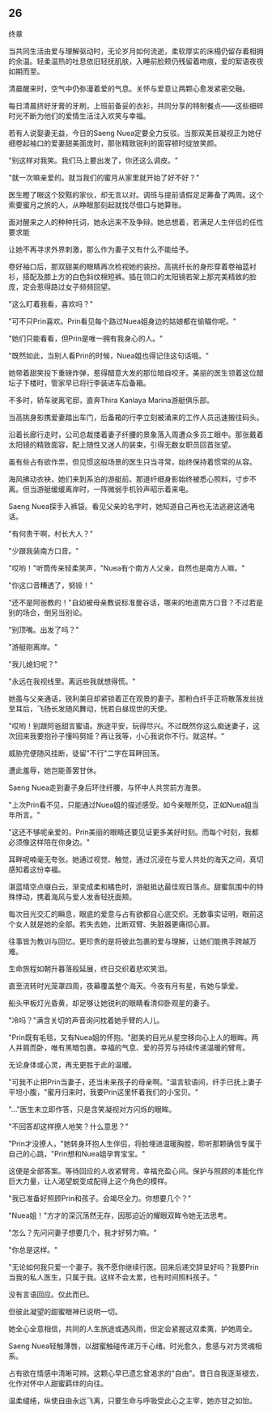 ## 26

终章

当共同生活由爱与理解驱动时，无论岁月如何流逝，柔软厚实的床榻仍留存着相拥的余温。轻柔温热的吐息依旧轻抚肌肤，入睡前脸颊仍残留着吻痕，爱的絮语夜夜如期而至。

清晨醒来时，空气中仍弥漫着爱的气息。关怀与爱意让两颗心愈发紧密交融。

每日清晨挤好牙膏的牙刷，上班前备妥的衣衫，共同分享的特制餐点——这些细碎时光不断为他们的爱情生活注入欢笑与幸福。

若有人说娶妻无益，今日的Saeng Nuea定要全力反驳。当那双美目凝视正为她仔细卷起袖口的爱妻甜美面庞时，那张精致锐利的面容顿时绽放笑颜。

"别这样对我笑。我们马上要出发了，你还这么调皮。"

"就一次嘛亲爱的。就当我们的蜜月从家里就开始了好不好？"

医生瞪了眼这个狡黠的家伙，却无言以对。调班与提前请假足足筹备了两周。这个索要蜜月之旅的人，从睁眼那刻起就找尽借口与她算账。

面对醒来之人的种种托词，她永远来不及争辩。她总想着，若满足人生伴侣的任性要求能

让她不再寻求外界刺激，那么作为妻子又有什么不能给予。

卷好袖口后，那双甜美的眼睛再次检视她的装扮。高挑纤长的身形穿着卷袖蓝衬衫，搭配及膝上方的白色斜纹棉短裤。插在领口的太阳镜若架上那完美精致的脸庞，定会惹得路过女子频频回望。

"这么盯着我看，喜欢吗？"

"可不只Prin喜欢。Prin看见每个路过Nuea姐身边的姑娘都在偷瞄你呢。"

"她们只能看看，但Prin是唯一拥有我身心的人。"

"既然如此，当别人看Prin的时候，Nuea姐也得记住这句话哦。"

她带着甜笑投下重磅炸弹，惹得醋意大发的那位暗自咬牙。美丽的医生领着这位醋坛子下楼时，管家早已将行李装进车后备箱。

不多时，轿车驶离宅邸，直奔Thira Kanlaya Marina游艇俱乐部。

当高挑身影携爱妻踏出车门，后备箱的行李立刻被涌来的工作人员迅速搬往码头。

沿着长廊行走时，公司总裁搂着妻子纤腰的景象落入周遭众多员工眼中。那张戴着太阳镜的精致面容，配上随性又迷人的装束，引得无数女职员回首张望。

虽有些占有欲作祟，但见惯这般场景的医生只当寻常，始终保持着惯常的从容。

海风拂动衣袂，她们来到系泊的游艇前。那道纤细身影始终被悉心照料，寸步不离。但当游艇缓缓离岸时，一阵微弱手机铃声昭示着来电。

Saeng Nuea探手入裤袋。看见父亲的名字时，她知道自己再也无法逃避这通电话。

"有何贵干啊，村长大人？"

"少跟我装南方口音。"

"哎哟！"听筒传来轻柔笑声，"Nuea有个南方人父亲，自然也是南方人嘛。"

"你这口音糟透了，努娅！"

"还不是阿爸教的！"自幼被母亲教说标准曼谷话，哪来的地道南方口音？不过若是别的场合，倒另当别论。

"别顶嘴。出发了吗？"

"游艇刚离岸。"

"我儿媳妇呢？"

"永远在我视线里。离远些我就想得慌。"

她虽与父亲通话，锐利美目却紧锁着正在观景的妻子。那粉白纤手正将散落发丝拢至耳后，飞扬长发随风舞动，恍若白昼现世的天使。

"哎哟！别跟阿爸甜言蜜语。旅途平安，玩得尽兴。不过既然你这么痴迷妻子，这次回来我要抱孙子懂吗努娅？再让我等，小心我说你不行。就这样。"

威胁完便随风挂断，徒留"不行"二字在耳畔回荡。

遭此羞辱，她岂能善罢甘休。

Saeng Nuea走到妻子身后环住纤腰，与怀中人共赏前方海景。

"上次Prin看不见，只能通过Nuea姐的描述感受。如今亲眼所见，正如Nuea姐当年所言。"

"这还不够呢亲爱的。Prin美丽的眼睛还要见证更多美好时刻。而每个时刻，我都必须像这样陪在你身边。"

耳畔呢喃毫无夸张。她通过视觉、触觉，通过沉浸在与爱人共处的海天之间，真切感知着这份幸福。

湛蓝晴空点缀白云，渐变成柔和橘色时，游艇抵达最佳观日落点。甜蜜氛围中的特殊悸动，携着海风与爱人发香轻抚面颊。

每次目光交汇的瞬息，眼底的爱意与占有欲都自心底交织。无数事实证明，眼前这个女人就是她的全部。若失去她，比断双臂、失脏器更痛彻心扉。

往事皆为教训与回忆。更珍贵的是将彼此包裹的爱与理解，让她们能携手跨越万难。

生命旅程如朝升暮落般延展，终日交织着悲欢笑泪。

直至流转时光笼罩四周，夜幕覆盖整个海天。今夜有月有星，有她与挚爱。

船头甲板灯光昏黄，却足够让她锐利的眼睛看清仰卧观星的妻子。

"冷吗？"满含关切的声音询问枕着她手臂的人儿。

"Prin既有毛毯，又有Nuea姐的怀抱。"甜美的目光从星空移向心上人的眼眸。两人并肩而卧，唯有黑暗包裹。幸福的气息、爱的芬芳与持续传递温暖的臂弯。

无论身体或心灵，再无更胜于此的温暖。

"可我不止把Prin当妻子，还当未来孩子的母亲啊。"温言软语间，纤手已抚上妻子平坦小腹，"蜜月归来时，我要Prin这里怀着我们的小宝贝。"

"..."医生未立即作答，只是含笑凝视对方闪烁的眼眸。

"不回答却这样撩人地笑？什么意思？"

"Prin才没撩人，"她转身环抱人生伴侣，将脸埋进温暖胸膛，聆听那颗确信专属于自己的心跳，"Prin想和Nuea姐孕育宝宝。"

这便是全部答案。等待回应的人收紧臂弯，幸福充盈心间。保护与照顾的本能化作巨大力量，让人渴望蜕变成配得上这个角色的模样。

"我已准备好照顾Prin和孩子。会竭尽全力。你想要几个？"

"Nuea姐！"方才的深沉荡然无存，因那迫近的耀眼双眸令她无法思考。

"怎么？先问问妻子想要几个，我才好努力嘛。"

"你总是这样。"

"无论如何我只爱一个妻子。我不愿你继续行医。回来后递交辞呈好吗？我要Prin当我的私人医生，只属于我。这样不会太累，也有时间照料孩子。"

没有言语回应。仅此而已。

但彼此凝望的甜蜜眼神已说明一切。

她全心全意相信，共同的人生旅途或遇风雨，但定会紧握这双柔荑，护她周全。

Saeng Nuea轻触薄唇，以甜蜜触碰传递万千心绪。时光愈久，愈感与对方灵魂相系。

占有欲在情感中清晰可辨。这颗心早已遗忘曾渴求的"自由"。昔日自我逐渐褪去，化作对怀中人甜蜜羁绊的向往。

温柔缱绻，纵使自由永远飞离，只要生命与呼吸受此心之主宰，她亦甘之如饴。
